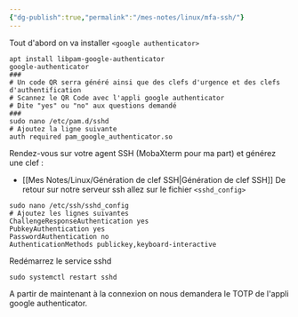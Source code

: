 ```yaml
---
{"dg-publish":true,"permalink":"/mes-notes/linux/mfa-ssh/"}
---
```


Tout d'abord on va installer `<google authenticator>` 
```Shell
apt install libpam-google-authenticator
google-authenticator
###
# Un code QR serra généré ainsi que des clefs d'urgence et des clefs d'authentification
# Scannez le QR Code avec l'appli google authenticator
# Dite "yes" ou "no" aux questions demandé 
###
sudo nano /etc/pam.d/sshd
# Ajoutez la ligne suivante 
auth required pam_google_authenticator.so
```
Rendez-vous sur votre agent SSH (MobaXterm pour ma part) et générez une clef :
- [[Mes Notes/Linux/Génération de clef SSH\|Génération de clef SSH]]
De retour sur notre serveur ssh allez sur le fichier `<sshd_config>`
```Shell
sudo nano /etc/ssh/sshd_config
# Ajoutez les lignes suivantes 
ChallengeResponseAuthentication yes
PubkeyAuthentication yes
PasswordAuthentication no
AuthenticationMethods publickey,keyboard-interactive
```
Redémarrez le service sshd
```Shell 
sudo systemctl restart sshd
```

A partir de maintenant à la connexion on nous demandera le TOTP de l'appli google authenticator. 